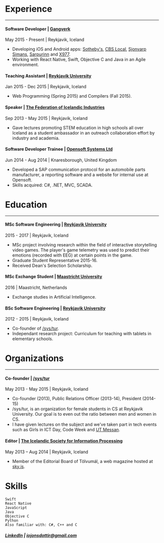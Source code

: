 # Experience
___
#### **Software Developer** | [Gangverk](http://gangverk.is/)
May 2015 - Present | Reykjavik, Iceland
- Developing iOS and Android apps: [Sotheby's](https://itunes.apple.com/us/app/sothebys/id1061156465?mt=8), [CBS Local](https://itunes.apple.com/us/app/cbs-local/id532811902?mt=8), [Sjonvarp Simans](https://itunes.apple.com/us/app/sj%C3%B3nvarp-s%C3%ADmans/id724740942?mt=8), [Sarpurinn](https://itunes.apple.com/is/app/sarpurinn/id932907172?mt=8) and [X977](https://itunes.apple.com/is/app/x977/id635535416?mt=8).
- Working with React Native, Swift, Objective C and Java in an Agile environment.

#### **Teaching Assistant** | [Reykjavik University](https://www.ru.is/)
Jan 2015 - Dec 2015 | Reykjavik, Iceland
- Web Programming (Spring 2015) and Compilers (Fall 2015).

#### **Speaker** | [The Federation of Icelandic Industries](http://www.si.is/)
Sep 2013 - May 2015 | Reykjavik, Iceland
- Gave lectures promoting STEM education in high schools all over Iceland as a student ambassador in an outreach collaboration effort by industry and academia.

#### **Software Developer Trainee** | [Opensoft Systems Ltd](http://www.opensoftsystems.co.uk/)
Jun 2014 - Aug 2014 | Knaresborough, United Kingdom
- Developed a SAP communication protocol for an automobile parts manufacturer, a reporting software and a website for internal use at Opensoft. 
- Skills acquired: C#, .NET, MVC, SCADA.

# Education
___
#### **MSc Software Engineering** | [Reykjavik University](https://www.ru.is/)
2015 - 2017 | Reykjavik, Iceland
- MSc project involving research within the field of interactive storytelling video games. The player's game telemetry was used to predict their emotions (recorded with EEG) at certain points in the game.
- Graduate Student Representative 2015-16.
- Received Dean's Selection Scholarship.

#### **MSc Exchange Student** | [Maastricht University](https://www.maastrichtuniversity.nl/about-um/faculties/humanities-and-sciences/department-data-science-knowledge-engineering)
2016 | Maastricht, Netherlands
- Exchange studies in Artificial Intelligence.

#### **BSc Software Engineering** | [Reykjavik University](https://www.ru.is/)
2012 - 2015 | Reykjavik, Iceland
- Co-founder of [/sys/tur](#organizations).
- Independant research project: Curriculum for teaching with tablets in elementary schools.

# Organizations
___
#### **Co-founder** | [/sys/tur](http://systur.ru.is/)
May 2013 - May 2015 | Reykjavik, Iceland
- Co-founder (2013), Public Relations Officer (2013-14), President (2014-15)
- /sys/tur, is an organization for female students in CS at Reykjavik University. Our goal is to even out the ratio between men and women in CS. 
- I have given lectures on the subject and we've taken part in tech events such as Girls in ICT Day, Code Week and [UT Messan](http://utmessan.is/).

#### **Editor** | [The Icelandic Society for Information Processing](http://www.sky.is/)
May 2013 – Aug 2014 | Reykjavik, Iceland 
- Member of the Editorial Board of Tölvumál, a web magazine hosted at [sky.is](http://www.sky.is/).

# Skills
```
Swift
React Native
JavaScript
Java
Objective C
Python
Also familiar with: C#, C++ and C
```
##### [LinkedIn](https://linkedin.com/in/ingibjorg-osk-jonsdottir) | [iojonsdottir@gmail.com](mailto:iojonsdottir@gmail.com)

